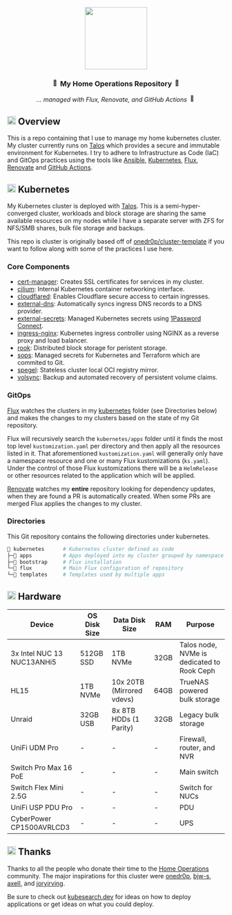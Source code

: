 <div align="center">

<img src="https://raw.githubusercontent.com/joryirving/home-ops/main/docs/src/assets/icons/kah-logo.png" align="center" width="144px" height="144px"/>


### <img src="https://fonts.gstatic.com/s/e/notoemoji/latest/1f680/512.gif" alt="🚀" width="16" height="16"> My Home Operations Repository <img src="https://fonts.gstatic.com/s/e/notoemoji/latest/1f6a7/512.gif" alt="🚧" width="16" height="16">

_... managed with Flux, Renovate, and GitHub Actions_ <img src="https://fonts.gstatic.com/s/e/notoemoji/latest/1f916/512.gif" alt="🤖" width="16" height="16">

</div>

## <img src="https://fonts.gstatic.com/s/e/notoemoji/latest/1f4a1/512.gif" alt="💡" width="20" height="20"> Overview

This is a repo containing that I use to manage my home kubernetes cluster. My cluster currently runs on [Talos](https://www.talos.dev/) which provides a secure and immutable environment for Kubernetes. I try to adhere to Infrastructure as Code (IaC) and GitOps practices using the tools like [Ansible](https://www.ansible.com/), [Kubernetes](https://kubernetes.io/), [Flux](https://github.com/fluxcd/flux2), [Renovate](https://github.com/renovatebot/renovate) and [GitHub Actions](https://github.com/features/actions).

## <img src="https://fonts.gstatic.com/s/e/notoemoji/latest/1f331/512.gif" alt="🌱" width="20" height="20"> Kubernetes

My Kubernetes cluster is deployed with [Talos](https://www.talos.dev). This is a semi-hyper-converged cluster, workloads and block storage are sharing the same available resources on my nodes while I have a separate server with ZFS for NFS/SMB shares, bulk file storage and backups.

This repo is cluster is originally based off of [onedr0p/cluster-template](https://github.com/onedr0p/cluster-template) if you want to follow along with some of the practices I use here.

### Core Components

- [cert-manager](https://github.com/cert-manager/cert-manager): Creates SSL certificates for services in my cluster.
- [cilium](https://github.com/cilium/cilium): Internal Kubernetes container networking interface.
- [cloudflared](https://github.com/cloudflare/cloudflared): Enables Cloudflare secure access to certain ingresses.
- [external-dns](https://github.com/kubernetes-sigs/external-dns): Automatically syncs ingress DNS records to a DNS provider.
- [external-secrets](https://github.com/external-secrets/external-secrets): Managed Kubernetes secrets using [1Password Connect](https://github.com/1Password/connect).
- [ingress-nginx](https://github.com/kubernetes/ingress-nginx): Kubernetes ingress controller using NGINX as a reverse proxy and load balancer.
- [rook](https://github.com/rook/rook): Distributed block storage for peristent storage.
- [sops](https://github.com/getsops/sops): Managed secrets for Kubernetes and Terraform which are commited to Git.
- [spegel](https://github.com/spegel-org/spegel): Stateless cluster local OCI registry mirror.
- [volsync](https://github.com/backube/volsync): Backup and automated recovery of persistent volume claims.

### GitOps

[Flux](https://github.com/fluxcd/flux2) watches the clusters in my [kubernetes](./kubernetes/) folder (see Directories below) and makes the changes to my clusters based on the state of my Git repository.

Flux will recursively search the `kubernetes/apps` folder until it finds the most top level `kustomization.yaml` per directory and then apply all the resources listed in it. That aforementioned `kustomization.yaml` will generally only have a namespace resource and one or many Flux kustomizations (`ks.yaml`). Under the control of those Flux kustomizations there will be a `HelmRelease` or other resources related to the application which will be applied.

[Renovate](https://github.com/renovatebot/renovate) watches my **entire** repository looking for dependency updates, when they are found a PR is automatically created. When some PRs are merged Flux applies the changes to my cluster.

### Directories
This Git repository contains the following directories under kubernetes.

```sh
📁 kubernetes      # Kubernetes cluster defined as code
├─📁 apps          # Apps deployed into my cluster grouped by namespace
├─📁 bootstrap     # Flux installation
└─📁 flux          # Main Flux configuration of repository
└─📁 templates     # Templates used by multiple apps
```

## <img src="https://fonts.gstatic.com/s/e/notoemoji/latest/2699_fe0f/512.gif" alt="⚙" width="20" height="20"> Hardware

| Device                                  | OS Disk Size | Data Disk Size            | RAM  | Purpose                                          |
|-----------------------------------------|--------------|---------------------------|------|--------------------------------------------------|
| 3x Intel NUC 13 NUC13ANHi5              | 512GB SSD    | 1TB NVMe                  | 32GB | Talos node, NVMe is dedicated to Rook Ceph       |
| HL15                                    | 1TB NVMe     | 10x 20TB (Mirrored vdevs) | 64GB | TrueNAS powered bulk storage                     |
| Unraid                                  | 32GB USB     | 8x 8TB HDDs (1 Parity)    | 32GB | Legacy bulk storage                              |
| UniFi UDM Pro                           | -            | -                         | -    | Firewall, router, and NVR                        |
| Switch Pro Max 16 PoE                   | -            | -                         | -    | Main switch                                      |
| Switch Flex Mini 2.5G                   | -            | -                         | -    | Switch for NUCs                                  |
| UniFi USP PDU Pro                       | -            | -                         | -    | PDU                                              |
| CyberPower CP1500AVRLCD3                | -            | -                         | -    | UPS                                              |


## <img src="https://fonts.gstatic.com/s/e/notoemoji/latest/1f64f/512.gif" alt="🙏" width="20" height="20"> Thanks

Thanks to all the people who donate their time to the [Home Operations](https://discord.gg/home-operations) community. The major inspirations for this cluster were [onedr0p](https://github.com/onedr0p/home-ops), [bjw-s](https://github.com/bjw-s-labs/home-ops), [axeII](https://github.com/axeII/home-ops/), and [joryirving](https://github.com/joryirving/home-ops).

Be sure to check out [kubesearch.dev](https://kubesearch.dev/) for ideas on how to deploy applications or get ideas on what you could deploy.
